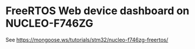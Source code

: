 # FreeRTOS Web device dashboard on NUCLEO-F746ZG

See https://mongoose.ws/tutorials/stm32/nucleo-f746zg-freertos/
